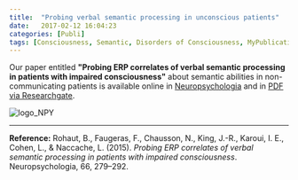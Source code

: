 ```yaml
---
title:  "Probing verbal semantic processing in unconscious patients"
date:   2017-02-12 16:04:23
categories: [Publi]
tags: [Consciousness, Semantic, Disorders of Consciousness, MyPublications]
---
```


Our paper entitled **"Probing ERP correlates of verbal semantic processing in patients with impaired consciousness"** about semantic abilities in non-communicating patients is available online in [Neuropsychologia] and in [PDF via Researchgate].

![logo_NPY](http://ars.els-cdn.com/content/image/1-s2.0-S0028393214X0014X-cov150h.gif)

---

**Reference:** Rohaut, B., Faugeras, F., Chausson, N., King, J.-R., Karoui, I. E., Cohen, L., & Naccache, L. (2015). *Probing ERP correlates of verbal semantic processing in patients with impaired consciousness*. Neuropsychologia, 66, 279–292.


[Neuropsychologia]: http://www.sciencedirect.com/science/article/pii/S0028393214003741
[PDF via Researchgate]: https://www.researchgate.net/profile/Benjamin_Rohaut/publication/268690367_Probing_ERP_correlates_of_verbal_semantic_processing_in_patients_with_impaired_consciousness/links/5486ea540cf289302e2e289c/Probing-ERP-correlates-of-verbal-semantic-processing-in-patients-with-impaired-consciousness.pdf?origin=publication_detail&ev=pub_int_prw_xdl&msrp=wZlZZGCXidwG9AGWK_e1hCajwlpsnya7H36Dl7N2t8967zjeFInw1I8iKPZUQoAq5e5S5sTngXUWAPm7Zn0bmylsGqpKPQ2UBpiEcbIre8U.qEkdI0RPA1A9lIKcoEK6G4mugWAMHF03POZNQwrQCJNtpoEVCvKLNW3MFZ4b_ZrunSlU_JrOIdlu_ilcObA78g.fnsaYriACVMgcMlDatNC0vXGJfKrNR_7IlT2-SGfE7Jiy-Z9jOBmg2ymCwYC3YnPfeNonPdjxfe86wSwoa5lXg

[download PDF]:https://academic.oup.com/nc/article-pdf/2016/1/niw010/8739908/niw010.pdf

